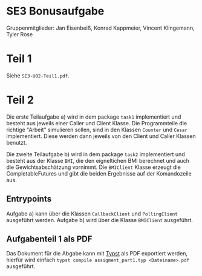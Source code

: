 # SE3 Bonusaufgabe
Gruppenmitglieder: Jan Eisenbeiß, Konrad Kappmeier, Vincent Klingemann, Tyler Rose

# Teil 1
Siehe `SE3-U02-Teil1.pdf`.

# Teil 2
Die erste Teilaufgabe a) wird in dem package `task1` implementiert und besteht aus jeweils einer Caller und Client Klasse.
Die Programmteile die richtige "Arbeit" simulieren sollen, sind in den Klassen `Counter` und `Cesar` implementiert.
Diese werden dann jeweils von den Client und Caller Klassen benutzt.

Die zweite Teilaufgabe b) wird in dem package `task2` implementiert und besteht aus der Klasse `BMI`, die den eigneltichen BMI berechnet und auch die Gewichtsabschätzung vornimmt.
Die `BMIClient` Klasse erzeugt die CompletableFutures und gibt die beiden Ergebnisse auf der Komandozeile aus.

## Entrypoints
Aufgabe a) kann über die Klassen `CallbackClient` und `PollingClient` ausgeführt werden.
Aufgabe b) wird über die Klasse `BMIClient` ausgeführt.

## Aufgabenteil 1 als PDF
Das Dokument für die Abgabe kann mit [Typst](github.com/typst/typst) als PDF exportiert werden, 
hierfür wird einfach `typst compile assigment_part1.typ <Dateiname>.pdf` ausgeführt.
